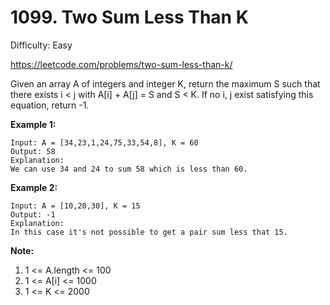 # 1099. Two Sum Less Than K

Difficulty: Easy

https://leetcode.com/problems/two-sum-less-than-k/

Given an array A of integers and integer K, return the maximum S such that there exists i < j with A[i] + A[j] = S and S < K. If no i, j exist satisfying this equation, return -1.

**Example 1:**
```
Input: A = [34,23,1,24,75,33,54,8], K = 60
Output: 58
Explanation: 
We can use 34 and 24 to sum 58 which is less than 60.
```

**Example 2:**
```
Input: A = [10,20,30], K = 15
Output: -1
Explanation: 
In this case it's not possible to get a pair sum less that 15.
```

**Note:**
1. 1 <= A.length <= 100
2. 1 <= A[i] <= 1000
3. 1 <= K <= 2000
